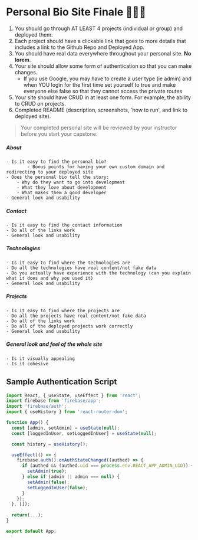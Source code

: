 # Personal Bio Site Finale 🎉🎉🎉

1. You should go through AT LEAST 4 projects (individual or group) and deployed them.
1. Each project should have a clickable link that goes to more details that includes a link to the Github Repo and Deployed App.
1. You should have real data everywhere throughout your personal site. **No lorem**.
2. Your site should allow some form of authentication so that you can make changes. 
    - If you use Google, you may have to create a user type (ie admin) and when YOU login for the first time set yourself to true and make everyone else false so that they cannot access the private routes
4. Your site should have CRUD in at least one form. For example, the ability to CRUD on projects.
5. Completed README (description, screenshots, 'how to run', and link to deployed site).

> Your completed personal site will be reviewed by your instructor before you start your capstone.

##### About
	- Is it easy to find the personal bio?
	        - Bonus points for having your own custom domain and redirecting to your deployed site
	- Does the personal bio tell the story:
		- Why do they want to go into development
		- What they love about development
		- What makes them a good developer
	- General look and usability

##### Contact
	- Is it easy to find the contact information
	- Do all of the links work
	- General look and usability

##### Technologies
	- Is it easy to find where the technologies are
	- Do all the technologies have real content/not fake data
  	- Do you actually have experience with the technology (can you explain what it does and why you used it)
	- General look and usability

##### Projects
	- Is it easy to find where the projects are
	- Do all the projects have real content/not fake data
	- Do all of the links work
	- Do all of the deployed projects work correctly
	- General look and usability

##### General look and feel of the whole site
	- Is it visually appealing
	- Is it cohesive

## Sample Authentication Script
```javascript
import React, { useState, useEffect } from 'react';
import firebase from 'firebase/app';
import 'firebase/auth';
import { useHistory } from 'react-router-dom';

function App() {
  const [admin, setAdmin] = useState(null);
  const [loggedInUser, setLoggedInUser] = useState(null);

  const history = useHistory();

  useEffect(() => {
    firebase.auth().onAuthStateChanged((authed) => {
      if (authed && (authed.uid === process.env.REACT_APP_ADMIN_UID)) {
        setAdmin(true);
      } else if (admin || admin === null) {
        setAdmin(false);
        setLoggedInUser(false);
      }
    });
  }, []);
  
  return(...);
}

export default App;
```
